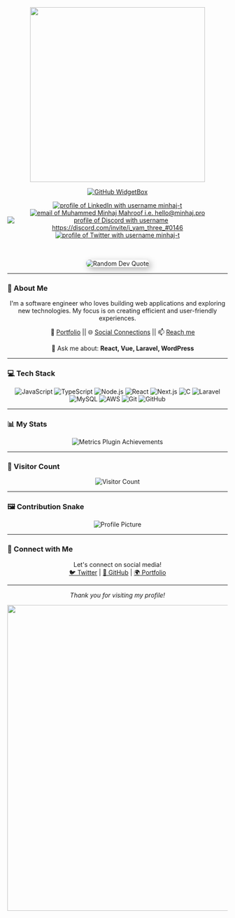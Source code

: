 <div align="center">
<img src="https://user-images.githubusercontent.com/74038190/226190894-18e959ba-d458-4a94-ac44-790190f2a947.gif" width="400">

[![GitHub WidgetBox](https://github-widgetbox.vercel.app/api/profile?username=minhaaj-t&data=repositories,stars,commits)](https://minhaj.pro/)
     
  <a href="https://www.linkedin.com/in/minhaj-t/"><img src="https://img.shields.io/badge/LinkedIn-d5d5d5?style=for-the-badge&logo=linkedin&logoColor=0A0209" alt="profile of LinkedIn with username minhaj-t" /></a>
  <a href="mailto:hello@minhaj.pro"><img src="https://img.shields.io/badge/Gmail-d5d5d5?style=for-the-badge&logo=gmail&logoColor=0A0209" alt="email of Muhammed Minhaj Mahroof i.e.   hello@minhaj.pro" /></a>
  <a href="https://discord.com/invite/i_yam_three_#0146"><img src="https://img.shields.io/badge/Discord-d5d5d5?style=for-the-badge&logo=discord&logoColor=0A0209" alt="profile of Discord with username https://discord.com/invite/i_yam_three_#0146" ></a>
  <a href="https://x.com/i_yam_three_"><img src="https://img.shields.io/badge/Twitter-d5d5d5?style=for-the-badge&logo=x&logoColor=0A0209" alt="profile of Twitter with username minhaj-t" ></a>
<br />
</div>
<br />
<br />
<div align="center">
    <img src="https://quotes-github-readme.vercel.app/api?type=horizontal&" alt="Random Dev Quote" style="box-shadow: 5px 5px 15px rgba(0, 0, 0, 0.3); border-radius: 8px;">
</div>

---


### 🚀 About Me
<p align="center">
    I'm a software engineer who loves building web applications and exploring new technologies. My focus is on creating efficient and user-friendly experiences.
</p>

<div align="center">
    <ul>
        <p>🔗 <a href="https://minhajt.netlify.app/" target="_blank">Portfolio</a> || 🌐 <a href="https://into.bio/i_yam_three_" target="_blank">Social Connections</a> || 📫 <a href="mailto:mminhajmahroof@gmail.com">Reach me</a></p>
        <p>💬 Ask me about: <strong>React, Vue, Laravel, WordPress</strong></p>
    </ul>
</div>

---

### 💻 Tech Stack


<div align="center">
    <img src="https://img.shields.io/badge/-JavaScript-black?style=flat-square&logo=javascript" alt="JavaScript">
    <img src="https://img.shields.io/badge/-TypeScript-007ACC?style=flat-square&logo=typescript" alt="TypeScript">
    <img src="https://img.shields.io/badge/-Nodejs-black?style=flat-square&logo=Node.js" alt="Node.js">
    <img src="https://img.shields.io/badge/-React-black?style=flat-square&logo=react" alt="React">
    <img src="https://img.shields.io/badge/-Next.js-black?style=flat-square&logo=next.js" alt="Next.js">
    <img src="https://img.shields.io/badge/C-311C87?style=flat-square&logo=C" alt="C">
    <img src="https://img.shields.io/badge/-Laravel-2D3748?style=flat-square&logo=laravel" alt="Laravel">
    <img src="https://img.shields.io/badge/-MySQL-black?style=flat-square&logo=mysql" alt="MySQL">
    <img src="https://img.shields.io/badge/-AWS-black?style=flat-square&logo=amazon" alt="AWS">
    <img src="https://img.shields.io/badge/-Git-black?style=flat-square&logo=git" alt="Git">
    <img src="https://img.shields.io/badge/-GitHub-181717?style=flat-square&logo=github" alt="GitHub">
</div>

---

### 📊 My Stats
<div align="center">
    <img src="https://github.com/user-attachments/assets/88f63da7-ff60-473b-8502-c059667ab3ee" alt="Metrics Plugin Achievements" style="max-width: 90%; height: auto;">
</div>


---

### 👥 Visitor Count
<div align="center">
    <img src="https://profile-counter.glitch.me/chethanyadav456/count.svg" alt="Visitor Count">
</div>

---

### 🖼️ Contribution Snake
<div align="center">
    <img src="https://github.com/chethanyadav456/chethanyadav456/assets/46392684/56bc1e91-4b24-4ed9-ba3e-77f08f1af9d8" alt="Profile Picture" style="max-width: 90%; height: auto;">
</div>

---

### 🔗 Connect with Me
<div align="center">
    Let's connect on social media!<br/>
    <a href="https://twitter.com/i_yam_three_" target="_blank">🐦 Twitter</a> | 
    <a href="https://github.com/i-yam-three" target="_blank">🐙 GitHub</a> | 
    <a href="https://minhajt.com" target="_blank">🌍 Portfolio</a>
</div>

---

<div align="center">
    <p><em>Thank you for visiting my profile!</em></p>
     <img src="https://user-images.githubusercontent.com/74038190/212284100-561aa473-3905-4a80-b561-0d28506553ee.gif" width="700">
</div>
